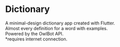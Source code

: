 # Dictionary

A minimal-design dictionary app created with Flutter.<br/>
Almost every definition for a word
with examples.<br/>
Powered by the OwlBot API.
<br/>
*requires internet connection.


